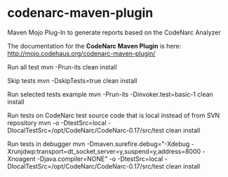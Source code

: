 codenarc-maven-plugin
=====================

Maven Mojo Plug-In to generate reports based on the CodeNarc Analyzer

The documentation for the **CodeNarc Maven Plugin** is here: http://mojo.codehaus.org/codenarc-maven-plugin/

Run all test
mvn -Prun-its clean install

Skip tests
mvn -DskipTests=true clean install

Run selected tests example
mvn -Prun-its -Dinvoker.test=basic-1 clean install

Run tests on CodeNarc test source code that is local instead of from SVN repository
mvn -o -DtestSrc=local -DlocalTestSrc=/opt/CodeNarc/CodeNarc-0.17/src/test clean install
 
Run tests in debugger
mvn -Dmaven.surefire.debug="-Xdebug -Xrunjdwp:transport=dt_socket,server=y,suspend=y,address=8000 -Xnoagent -Djava.compiler=NONE" -o -DtestSrc=local -DlocalTestSrc=/opt/CodeNarc/CodeNarc-0.17/src/test clean install
 
